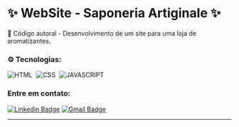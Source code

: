 <h1>✨ WebSite - Saponeria Artiginale ✨</h1>
<p>📌 Código autoral - Desenvolvimento de um site para uma loja de aromatizantes. <br>


### ⚙️ Tecnologias:
![HTML](https://img.shields.io/badge/-HTML-0D1117?style=for-the-badge&logo=java&logoColor=1572B6&labelColor=0D1117)&nbsp;
![CSS](https://img.shields.io/badge/-CSS-0D1117?style=for-the-badge&logo=java&logoColor=1572B6&labelColor=0D1117)&nbsp;
![JAVASCRIPT](https://img.shields.io/badge/-JAVASCRIPT-0D1117?style=for-the-badge&logo=java&logoColor=1572B6&labelColor=0D1117)&nbsp;

### Entre em contato:
[![Linkedin Badge](https://img.shields.io/badge/-Thais-blue?style=flat-square&logo=Linkedin&logoColor=white&link=https://www.linkedin.com/in/thaisreisiviera/)](https://www.linkedin.com/in/thaisreisiviera/)
[![Gmail Badge](https://img.shields.io/badge/-tdrv05@outlook.com-c14438?style=flat-square&logo=Gmail&logoColor=white&link=mailto:tdrv05@outlook.com)](mailto:tdrv05@outlook.com)
<hr>

